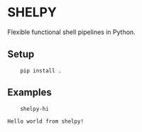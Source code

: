# SHELPY

Flexible functional shell pipelines in Python. 

## Setup
```shell
    pip install .
```

## Examples
```shell
    shelpy-hi
```
```text
Hello world from shelpy!
```
